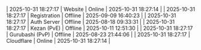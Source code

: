 | 2025-10-31 18:27:17 | Website | Online | 2025-10-31 18:27:14 |
| 2025-10-31 18:27:17 | Registration | Offline | 2025-09-09 16:40:23 |
| 2025-10-31 18:27:17 | Auth Server | Offline | 2025-08-18 09:33:31 |
| 2025-10-31 18:27:17 | Kezan (PvE) | Offline | 2025-10-11 12:51:30 |
| 2025-10-31 18:27:17 | Gurubashi (PvP) | Offline | 2025-08-23 21:44:06 |
| 2025-10-31 18:27:17 | Cloudflare | Online | 2025-10-31 18:27:14 |
